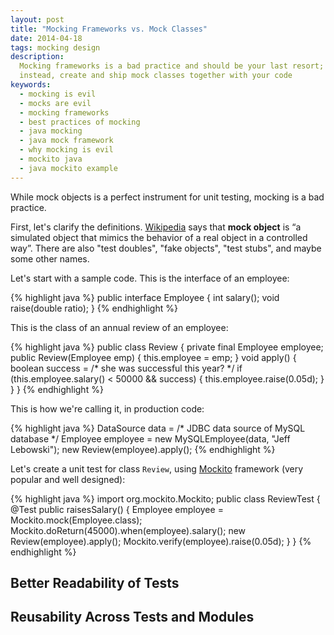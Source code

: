 ```yaml
---
layout: post
title: "Mocking Frameworks vs. Mock Classes"
date: 2014-04-18
tags: mocking design
description:
  Mocking frameworks is a bad practice and should be your last resort;
  instead, create and ship mock classes together with your code
keywords:
  - mocking is evil
  - mocks are evil
  - mocking frameworks
  - best practices of mocking
  - java mocking
  - java mock framework
  - why mocking is evil
  - mockito java
  - java mockito example
---
```


While mock objects is a perfect instrument for unit testing, mocking is a bad practice.

First, let's clarify the definitions. [Wikipedia](http://en.wikipedia.org/wiki/Mock_object)
says that **mock object** is &ldquo;a simulated object that mimics the behavior
of a real object in a controlled way&rdquo;.
There are also "test doubles", "fake objects", "test stubs", and maybe
some other names.

Let's start with a sample code. This is the interface of an employee:

{% highlight java %}
public interface Employee {
  int salary();
  void raise(double ratio);
}
{% endhighlight %}

This is the class of an annual review of an employee:

{% highlight java %}
public class Review {
  private final Employee employee;
  public Review(Employee emp) {
    this.employee = emp;
  }
  void apply() {
    boolean success = /* she was successful this year? */
    if (this.employee.salary() < 50000 && success) {
      this.employee.raise(0.05d);
    }
  }
}
{% endhighlight %}

This is how we're calling it, in production code:

{% highlight java %}
DataSource data = /* JDBC data source of MySQL database */
Employee employee = new MySQLEmployee(data, "Jeff Lebowski");
new Review(employee).apply();
{% endhighlight %}

Let's create a unit test for class `Review`, using [Mockito](http://www.mockito.org)
framework (very popular and well designed):

{% highlight java %}
import org.mockito.Mockito;
public class ReviewTest {
  @Test
  public raisesSalary() {
    Employee employee = Mockito.mock(Employee.class);
    Mockito.doReturn(45000).when(employee).salary();
    new Review(employee).apply();
    Mockito.verify(employee).raise(0.05d);
  }
}
{% endhighlight %}

## Better Readability of Tests

## Reusability Across Tests and Modules


